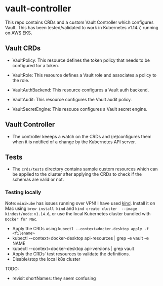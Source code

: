 # vault-controller

This repo contains CRDs and a custom Vault Controller which configures Vault.
This has been tested/validated to work in Kubernetes v1.14.7, running on AWS
EKS.

## Vault CRDs

- VaultPolicy: This resource defines the token policy that needs to be
  configured for a token.

- VaultRole: This resource defines a Vault role and associates a policy to the
  role.

- VaultAuthBackend: This resource configures a Vault auth backend.

- VaultAudit: This resource configures the Vault audit policy.

- VaultSecretEngine: This resouce configures a Vault secret engine.

## Vault Controller

- The controller keeeps a watch on the CRDs and (re)configures them when it is
  notified of a change by the Kubernetes API server.

## Tests

- The `crds/tests` directory contains sample custom resources which can be applied
  to the cluster after applying the CRDs to check if the schemas are valid or
  not.

### Testing locally

Note: `minikube` has issues running over VPN! I have used
[kind](https://github.com/kubernetes-sigs/kind). Install it on Mac using
`brew install kind` and `kind create cluster  --image kindest/node:v1.14.6`,
or use the local Kubernetes cluster bundled with `Docker for Mac`.

- Apply the CRDs using `kubectl --context=docker-desktop apply -f <filename>`
- kubectl --context=docker-desktop api-resources | grep -e vault -e NAME
- kubectl --context=docker-desktop api-versions | grep vault
- Apply the CRDs' test resources to validate the definitions.
- Disable/stop the local k8s cluster


TODO:
- revisit shortNames: they seem confusing